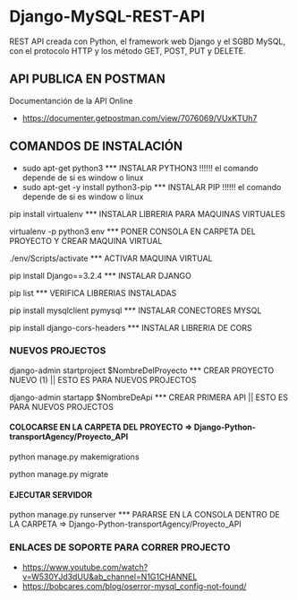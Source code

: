 # Django-MySQL-REST-API

REST API creada con Python, el framework web Django y el SGBD MySQL, con el protocolo HTTP y los método GET, POST, PUT y DELETE.

## API PUBLICA EN POSTMAN
 Documentanción de la API Online
 - https://documenter.getpostman.com/view/7076069/VUxKTUh7
 
## COMANDOS DE INSTALACIÓN

- sudo apt-get python3 *** INSTALAR PYTHON3 !!!!!!  el comando depende de si es window o linux
- sudo apt-get -y install python3-pip *** INSTALAR PIP  !!!!!!  el comando depende de si es window o linux

pip install virtualenv *** INSTALAR LIBRERIA PARA MAQUINAS VIRTUALES

virtualenv -p python3 env *** PONER CONSOLA EN CARPETA DEL PROYECTO Y CREAR MAQUINA VIRTUAL

./env/Scripts/activate *** ACTIVAR MAQUINA VIRTUAL

pip install Django==3.2.4 *** INSTALAR DJANGO

pip list  *** VERIFICA LIBRERIAS INSTALADAS
 
pip install mysqlclient pymysql *** INSTALAR CONECTORES MYSQL

pip install django-cors-headers *** INSTALAR LIBRERIA DE CORS

### NUEVOS PROJECTOS
 
django-admin startproject $NombreDelProyecto *** CREAR PROYECTO NUEVO (1) || ESTO ES PARA NUEVOS PROJECTOS

django-admin startapp $NombreDeApi *** CREAR PRIMERA API || ESTO ES PARA NUEVOS PROJECTOS
 
#### COLOCARSE EN LA CARPETA DEL PROYECTO   =>  Django-Python-transportAgency/Proyecto_API

python manage.py makemigrations

python manage.py migrate

#### EJECUTAR SERVIDOR    

python manage.py runserver *** PARARSE EN LA CONSOLA DENTRO DE LA CARPETA  =>   Django-Python-transportAgency/Proyecto_API

### ENLACES DE SOPORTE PARA CORRER PROJECTO
   - https://www.youtube.com/watch?v=W530YJd3dUU&ab_channel=N1G1CHANNEL
   - https://bobcares.com/blog/oserror-mysql_config-not-found/
